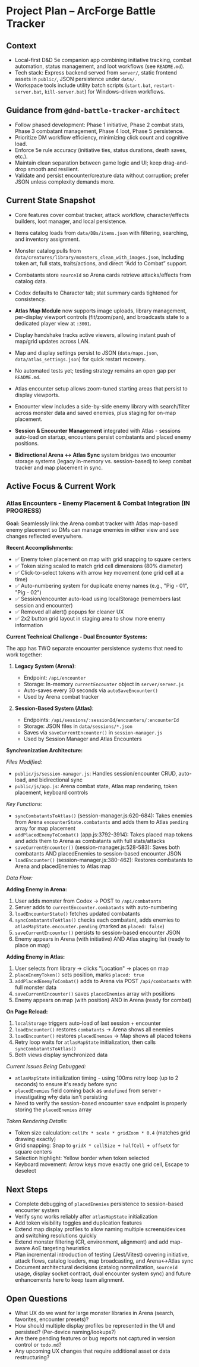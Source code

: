 ﻿# Project Plan – ArcForge Battle Tracker

## Context
- Local-first D&D 5e companion app combining initiative tracking, combat automation, status management, and loot workflows (see `README.md`).
- Tech stack: Express backend served from `server/`, static frontend assets in `public/`, JSON persistence under `data/`.
- Workspace tools include utility batch scripts (`start.bat`, `restart-server.bat`, `kill-server.bat`) for Windows-driven workflows.

## Guidance from `@dnd-battle-tracker-architect`
- Follow phased development: Phase 1 initiative, Phase 2 combat stats, Phase 3 combatant management, Phase 4 loot, Phase 5 persistence.
- Prioritize DM workflow efficiency, minimizing click count and cognitive load.
- Enforce 5e rule accuracy (initiative ties, status durations, death saves, etc.).
- Maintain clean separation between game logic and UI; keep drag-and-drop smooth and resilient.
- Validate and persist encounter/creature data without corruption; prefer JSON unless complexity demands more.

## Current State Snapshot
- Core features cover combat tracker, attack workflow, character/effects builders, loot manager, and local persistence.
- Items catalog loads from `data/DBs/items.json` with filtering, searching, and inventory assignment.
- Monster catalog pulls from `data/creatures/library/monsters_clean_with_images.json`, including token art, full stats, traits/actions, and direct “Add to Combat” support.
- Combatants store `sourceId` so Arena cards retrieve attacks/effects from catalog data.
- Codex defaults to Character tab; stat summary cards tightened for consistency.
- **Atlas Map Module** now supports image uploads, library management, per-display viewport controls (fit/zoom/pan), and broadcasts state to a dedicated player view at `:3001`.
- Display handshake tracks active viewers, allowing instant push of map/grid updates across LAN.
- Map and display settings persist to JSON (`data/maps.json`, `data/atlas_settings.json`) for quick restart recovery.
- No automated tests yet; testing strategy remains an open gap per `README.md`.

- Atlas encounter setup allows zoom-tuned starting areas that persist to display viewports.
- Encounter view includes a side-by-side enemy library with search/filter across monster data and saved enemies, plus staging for on-map placement.
- **Session & Encounter Management** integrated with Atlas - sessions auto-load on startup, encounters persist combatants and placed enemy positions.
- **Bidirectional Arena ↔ Atlas Sync** system bridges two encounter storage systems (legacy in-memory vs. session-based) to keep combat tracker and map placement in sync.

## Active Focus & Current Work

### Atlas Encounters - Enemy Placement & Combat Integration (IN PROGRESS)

**Goal:** Seamlessly link the Arena combat tracker with Atlas map-based enemy placement so DMs can manage enemies in either view and see changes reflected everywhere.

**Recent Accomplishments:**
- ✅ Enemy token placement on map with grid snapping to square centers
- ✅ Token sizing scaled to match grid cell dimensions (80% diameter)
- ✅ Click-to-select tokens with arrow key movement (one grid cell at a time)
- ✅ Auto-numbering system for duplicate enemy names (e.g., "Pig - 01", "Pig - 02")
- ✅ Session/encounter auto-load using localStorage (remembers last session and encounter)
- ✅ Removed all alert() popups for cleaner UX
- ✅ 2x2 button grid layout in staging area to show more enemy information

**Current Technical Challenge - Dual Encounter Systems:**

The app has TWO separate encounter persistence systems that need to work together:

1. **Legacy System (Arena)**:
   - Endpoint: `/api/encounter`
   - Storage: In-memory `currentEncounter` object in `server/server.js`
   - Auto-saves every 30 seconds via `autoSaveEncounter()`
   - Used by Arena combat tracker

2. **Session-Based System (Atlas)**:
   - Endpoints: `/api/sessions/:sessionId/encounters/:encounterId`
   - Storage: JSON files in `data/sessions/*.json`
   - Saves via `saveCurrentEncounter()` in `session-manager.js`
   - Used by Session Manager and Atlas Encounters

**Synchronization Architecture:**

*Files Modified:*
- `public/js/session-manager.js`: Handles session/encounter CRUD, auto-load, and bidirectional sync
- `public/js/app.js`: Arena combat state, Atlas map rendering, token placement, keyboard controls

*Key Functions:*
- `syncCombatantsToAtlas()` (session-manager.js:620-684): Takes enemies from Arena `encounterState.combatants` and adds them to Atlas `pending` array for map placement
- `addPlacedEnemyToCombat()` (app.js:3792-3914): Takes placed map tokens and adds them to Arena as combatants with full stats/attacks
- `saveCurrentEncounter()` (session-manager.js:528-583): Saves both combatants AND placedEnemies to session-based encounter JSON
- `loadEncounter()` (session-manager.js:380-462): Restores combatants to Arena and placedEnemies to Atlas map

*Data Flow:*

**Adding Enemy in Arena:**
1. User adds monster from Codex → POST to `/api/combatants`
2. Server adds to `currentEncounter.combatants` with auto-numbering
3. `loadEncounterState()` fetches updated combatants
4. `syncCombatantsToAtlas()` checks each combatant, adds enemies to `atlasMapState.encounter.pending` (marked as `placed: false`)
5. `saveCurrentEncounter()` persists to session-based encounter JSON
6. Enemy appears in Arena (with initiative) AND Atlas staging list (ready to place on map)

**Adding Enemy in Atlas:**
1. User selects from library → clicks "Location" → places on map
2. `placeEnemyToken()` sets position, marks `placed: true`
3. `addPlacedEnemyToCombat()` adds to Arena via POST `/api/combatants` with full monster data
4. `saveCurrentEncounter()` saves `placedEnemies` array with positions
5. Enemy appears on map (with position) AND in Arena (ready for combat)

**On Page Reload:**
1. `localStorage` triggers auto-load of last session + encounter
2. `loadEncounter()` restores `combatants` → Arena shows all enemies
3. `loadEncounter()` restores `placedEnemies` → Map shows all placed tokens
4. Retry loop waits for `atlasMapState` initialization, then calls `syncCombatantsToAtlas()`
5. Both views display synchronized data

*Current Issues Being Debugged:*
- `atlasMapState` initialization timing - using 100ms retry loop (up to 2 seconds) to ensure it's ready before sync
- `placedEnemies` field coming back as `undefined` from server - investigating why data isn't persisting
- Need to verify the session-based encounter save endpoint is properly storing the `placedEnemies` array

*Token Rendering Details:*
- Token size calculation: `cellPx * scale * gridZoom * 0.4` (matches grid drawing exactly)
- Grid snapping: Snap to `gridX * cellSize + halfCell + offsetX` for square centers
- Selection highlight: Yellow border when token selected
- Keyboard movement: Arrow keys move exactly one grid cell, Escape to deselect

## Next Steps
- Complete debugging of `placedEnemies` persistence to session-based encounter system
- Verify sync works reliably after `atlasMapState` initialization
- Add token visibility toggles and duplication features
- Extend map display profiles to allow naming multiple screens/devices and switching resolutions quickly
- Extend monster filtering (CR, environment, alignment) and add map-aware AoE targeting heuristics
- Plan incremental introduction of testing (Jest/Vitest) covering initiative, attack flows, catalog loaders, map broadcasting, and Arena↔Atlas sync
- Document architectural decisions (catalog normalization, `sourceId` usage, display socket contract, dual encounter system sync) and future enhancements here to keep team alignment.

## Open Questions
- What UX do we want for large monster libraries in Arena (search, favorites, encounter presets)?
- How should multiple display profiles be represented in the UI and persisted? (Per-device naming/lookups?)
- Are there pending features or bug reports not captured in version control or `todo.md`?
- Any upcoming UX changes that require additional asset or data restructuring?


